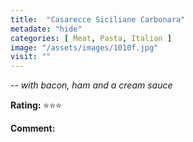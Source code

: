 ```yaml
---
title:  "Casarecce Siciliane Carbonara"
metadate: "hide"
categories: [ Meat, Pasta, Italian ]
image: "/assets/images/1010f.jpg"
visit: ""
---
```


_-- with bacon, ham and a cream sauce_

**Rating:** ⭐️⭐️⭐️  
  
**Comment:**
